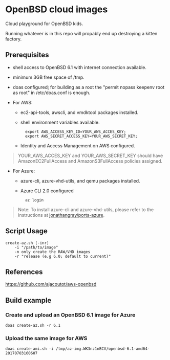 # OpenBSD cloud images

Cloud playground for OpenBSD kids.

Running whatever is in this repo will propably end up destroying a
kitten factory.

## Prerequisites

* shell access to OpenBSD 6.1 with internet connection available.
* minimum 3GB free space of /tmp.
* doas configured; for building as a root the "permit nopass keepenv root as root" in /etc/doas.conf is enough.

* For AWS:
    * ec2-api-tools, awscli, and vmdktool packages installed.
    * shell environment variables available.

            export AWS_ACCESS_KEY_ID=YOUR_AWS_ACCES_KEY;  
            export AWS_SECRET_ACCESS_KEY=YOUR_AWS_SECRET_KEY;  

    * Identity and Access Management on AWS configured.
> YOUR_AWS_ACCES_KEY and YOUR_AWS_SECRET_KEY should have AmazonEC2FullAccess and AmazonS3FullAccess policies assigned.

* For Azure:
    * azure-cli, azure-vhd-utils, and qemu packages installed.
    * Azure CLI 2.0 configured

            az login

> Note: To install azure-cli and azure-vhd-utils, please refer to the instructions at
[jonathangray/ports-azure](https://github.com/jonathangray/ports-azure).


## Script Usage

```shell
create-az.sh [-inr]
    -i "/path/to/image"
    -n only create the RAW/VHD images
    -r "release (e.g 6.0; default to current)"
```

## References

https://github.com/ajacoutot/aws-openbsd

## Build example

### Create and upload an OpenBSD 6.1 image for Azure

```shell
doas create-az.sh -r 6.1
```

### Upload the same image for AWS

```shell
doas create-ami.sh -i /tmp/az-img.WK3nz1nBCV/openbsd-6.1-amd64-20170703160607
```
